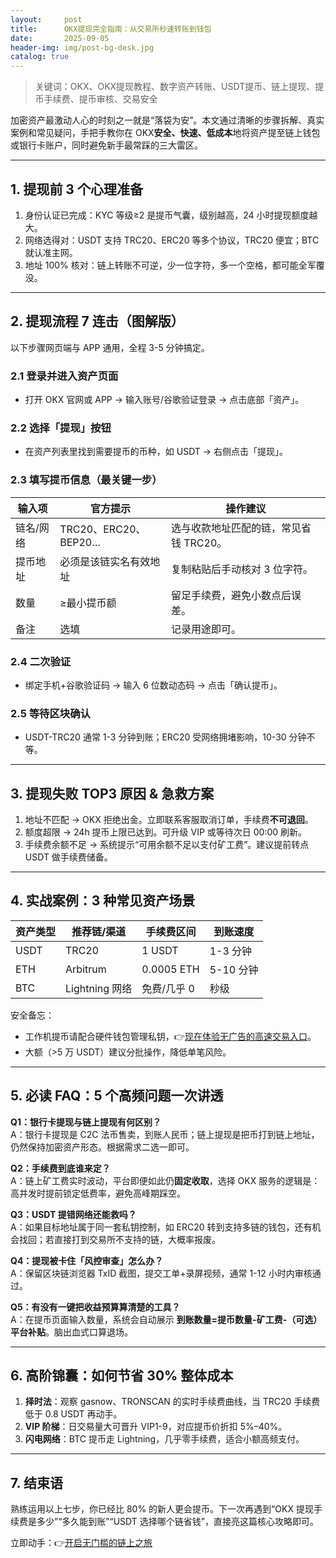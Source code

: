 ```yaml
---
layout:     post
title:      OKX提现完全指南：从交易所秒速转账到钱包
date:       2025-09-05
header-img: img/post-bg-desk.jpg
catalog: true
---
```


> 关键词：OKX、OKX提现教程、数字资产转账、USDT提币、链上提现、提币手续费、提币审核、交易安全

加密资产最激动人心的时刻之一就是“落袋为安”。本文通过清晰的步骤拆解、真实案例和常见疑问，手把手教你在 OKX**安全、快速、低成本**地将资产提至链上钱包或银行卡账户，同时避免新手最常踩的三大雷区。

---

## 1. 提现前 3 个心理准备

1. 身份认证已完成：KYC 等级≥2 是提币气囊，级别越高，24 小时提现额度越大。  
2. 网络选得对：USDT 支持 TRC20、ERC20 等多个协议，TRC20 便宜；BTC 就认准主网。  
3. 地址 100% 核对：链上转账不可逆，少一位字符，多一个空格，都可能全军覆没。

---

## 2. 提现流程 7 连击（图解版）

以下步骤网页端与 APP 通用，全程 3-5 分钟搞定。

### 2.1 登录并进入资产页面
- 打开 OKX 官网或 APP → 输入账号/谷歌验证登录 → 点击底部「资产」。

### 2.2 选择「提现」按钮
- 在资产列表里找到需要提币的币种，如 USDT → 右侧点击「提现」。

### 2.3 填写提币信息（最关键一步）
| 输入项        | 官方提示               | 操作建议                       |
|---------------|------------------------|--------------------------------|
| 链名/网络     | TRC20、ERC20、BEP20…   | 选与收款地址匹配的链，常见省钱 TRC20。 |
| 提币地址      | 必须是该链实名有效地址 | 复制粘贴后手动核对 3 位字符。    |
| 数量          | ≥最小提币额            | 留足手续费，避免小数点后误差。   |
| 备注          | 选填                   | 记录用途即可。                   |

### 2.4 二次验证
- 绑定手机+谷歌验证码 → 输入 6 位数动态码 → 点击「确认提币」。

### 2.5 等待区块确认
- USDT-TRC20 通常 1-3 分钟到账；ERC20 受网络拥堵影响，10-30 分钟不等。

---

## 3. 提现失败 TOP3 原因 & 急救方案

1. 地址不匹配 → OKX 拒绝出金。立即联系客服取消订单，手续费**不可退回**。  
2. 额度超限 → 24h 提币上限已达到。可升级 VIP 或等待次日 00:00 刷新。  
3. 手续费余额不足 → 系统提示“可用余额不足以支付矿工费”。建议提前转点 USDT 做手续费储备。

---

## 4. 实战案例：3 种常见资产场景

| 资产类型 | 推荐链/渠道 | 手续费区间 | 到账速度 |
|----------|-------------|-----------|----------|
| USDT     | TRC20       | 1 USDT    | 1-3 分钟 |
| ETH      | Arbitrum    | 0.0005 ETH| 5-10 分钟|
| BTC      | Lightning 网络| 免费/几乎 0 | 秒级 |

安全备忘：  
- 工作机提币请配合硬件钱包管理私钥，👉[现在体验无广告的高速交易入口](https://okxdog.com/)。  
- 大额（>5 万 USDT）建议分批操作，降低单笔风险。

---

## 5. 必读 FAQ：5 个高频问题一次讲透

**Q1：银行卡提现与链上提现有何区别？**  
A：银行卡提现是 C2C 法币售卖，到账人民币；链上提现是把币打到链上地址，仍然保持加密资产形态。根据需求二选一即可。

**Q2：手续费到底谁来定？**  
A：链上矿工费实时波动，平台即便如此仍**固定收取**，选择 OKX 服务的逻辑是：高并发时提前锁定低费率，避免高峰期踩空。

**Q3：USDT 提错网络还能救吗？**  
A：如果目标地址属于同一套私钥控制，如 ERC20 转到支持多链的钱包，还有机会找回；若直接打到交易所不支持的链，大概率报废。

**Q4：提现被卡住「风控审查」怎么办？**  
A：保留区块链浏览器 TxID 截图，提交工单+录屏视频，通常 1-12 小时内审核通过。

**Q5：有没有一键把收益预算算清楚的工具？**  
A：在提币页面输入数量，系统会自动展示 **到账数量=提币数量-矿工费-（可选）平台补贴**。脑出血式口算退场。

---

## 6. 高阶锦囊：如何节省 30% 整体成本

1. **择时法**：观察 gasnow、TRONSCAN 的实时手续费曲线，当 TRC20 手续费低于 0.8 USDT 再动手。  
2. **VIP 阶梯**：日交易量大可晋升 VIP1-9，对应提币价折扣 5%–40%。  
3. **闪电网络**：BTC 提币走 Lightning，几乎零手续费，适合小额高频支付。

---

## 7. 结束语

熟练运用以上七步，你已经比 80% 的新人更会提币。下一次再遇到“OKX 提现手续费是多少”“多久能到账”“USDT 选择哪个链省钱”，直接亮这篇核心攻略即可。  

立即动手：👉[开启无门槛的链上之旅](https://okxdog.com/)